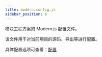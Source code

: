 ```yaml
---
title: modern.config.js
sidebar_position: 6
---
```


模块工程方案的 Modern.js 配置文件。

该文件用于对当前项目的源码、导出等进行配置。

具体配置选项可查看：[配置](/docs/apis/config/source/alias)
